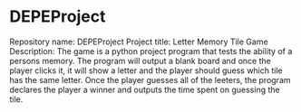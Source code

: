 # DEPEProject

Repository name: DEPEProject
Project title: Letter Memory Tile Game
Description:
The game is a python project program that tests the ability of a persons memory. The program will output a blank board and once the player clicks it, it will show a letter and the player should guess which tile has the same letter. Once the player guesses all of the leeters, the program declares the player a winner and outputs the time spent on guessing the tile.
